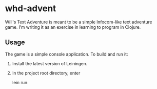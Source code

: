 # whd-advent

Will's Text Adventure is meant to be a simple Infocom-like text adventure
game.  I'm writing it as an exercise in learning to program in Clojure.

## Usage

The game is a simple console application.  To build and run it:

1. Install the latest version of Leiningen.
2. In the project root directory, enter

    lein run


